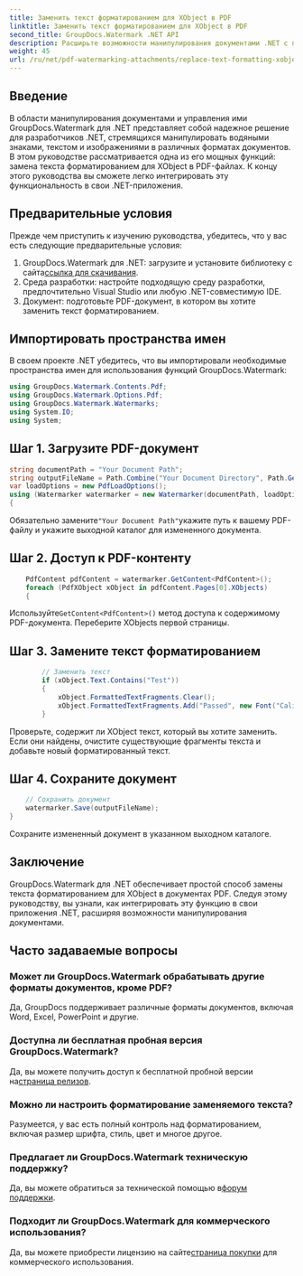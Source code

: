 ```yaml
---
title: Заменить текст форматированием для XObject в PDF
linktitle: Заменить текст форматированием для XObject в PDF
second_title: GroupDocs.Watermark .NET API
description: Расширьте возможности манипулирования документами .NET с помощью GroupDocs для .NET. Узнайте, как легко заменить текст форматированием в PDF-файлах.
weight: 45
url: /ru/net/pdf-watermarking-attachments/replace-text-formatting-xobject-pdf/
---
```

## Введение
В области манипулирования документами и управления ими GroupDocs.Watermark для .NET представляет собой надежное решение для разработчиков .NET, стремящихся манипулировать водяными знаками, текстом и изображениями в различных форматах документов. В этом руководстве рассматривается одна из его мощных функций: замена текста форматированием для XObject в PDF-файлах. К концу этого руководства вы сможете легко интегрировать эту функциональность в свои .NET-приложения.
## Предварительные условия
Прежде чем приступить к изучению руководства, убедитесь, что у вас есть следующие предварительные условия:
1.  GroupDocs.Watermark для .NET: загрузите и установите библиотеку с сайта[ссылка для скачивания](https://releases.groupdocs.com/Watermark/net/).
2. Среда разработки: настройте подходящую среду разработки, предпочтительно Visual Studio или любую .NET-совместимую IDE.
3. Документ: подготовьте PDF-документ, в котором вы хотите заменить текст форматированием.

## Импортировать пространства имен
В своем проекте .NET убедитесь, что вы импортировали необходимые пространства имен для использования функций GroupDocs.Watermark:
```csharp
using GroupDocs.Watermark.Contents.Pdf;
using GroupDocs.Watermark.Options.Pdf;
using GroupDocs.Watermark.Watermarks;
using System.IO;
using System;
```
## Шаг 1. Загрузите PDF-документ
```csharp
string documentPath = "Your Document Path";
string outputFileName = Path.Combine("Your Document Directory", Path.GetFileName(documentPath));
var loadOptions = new PdfLoadOptions();
using (Watermarker watermarker = new Watermarker(documentPath, loadOptions))
{
```
 Обязательно замените`"Your Document Path"`укажите путь к вашему PDF-файлу и укажите выходной каталог для измененного документа.
## Шаг 2. Доступ к PDF-контенту
```csharp
    PdfContent pdfContent = watermarker.GetContent<PdfContent>();
    foreach (PdfXObject xObject in pdfContent.Pages[0].XObjects)
    {
```
 Используйте`GetContent<PdfContent>()` метод доступа к содержимому PDF-документа. Переберите XObjects первой страницы.
## Шаг 3. Замените текст форматированием
```csharp
        // Заменить текст
        if (xObject.Text.Contains("Test"))
        {
            xObject.FormattedTextFragments.Clear();
            xObject.FormattedTextFragments.Add("Passed", new Font("Calibri", 19, FontStyle.Bold), Color.Red, Color.Aqua);
        }
```
Проверьте, содержит ли XObject текст, который вы хотите заменить. Если они найдены, очистите существующие фрагменты текста и добавьте новый форматированный текст.
## Шаг 4. Сохраните документ
```csharp
    // Сохранить документ
    watermarker.Save(outputFileName);
}
```
Сохраните измененный документ в указанном выходном каталоге.

## Заключение
GroupDocs.Watermark для .NET обеспечивает простой способ замены текста форматированием для XObject в документах PDF. Следуя этому руководству, вы узнали, как интегрировать эту функцию в свои приложения .NET, расширяя возможности манипулирования документами.
## Часто задаваемые вопросы
### Может ли GroupDocs.Watermark обрабатывать другие форматы документов, кроме PDF?
Да, GroupDocs поддерживает различные форматы документов, включая Word, Excel, PowerPoint и другие.
### Доступна ли бесплатная пробная версия GroupDocs.Watermark?
 Да, вы можете получить доступ к бесплатной пробной версии на[страница релизов](https://releases.groupdocs.com/).
### Можно ли настроить форматирование заменяемого текста?
Разумеется, у вас есть полный контроль над форматированием, включая размер шрифта, стиль, цвет и многое другое.
### Предлагает ли GroupDocs.Watermark техническую поддержку?
 Да, вы можете обратиться за технической помощью в[форум поддержки](https://forum.groupdocs.com/c/watermark/19).
### Подходит ли GroupDocs.Watermark для коммерческого использования?
 Да, вы можете приобрести лицензию на сайте[страница покупки](https://purchase.groupdocs.com/buy) для коммерческого использования.